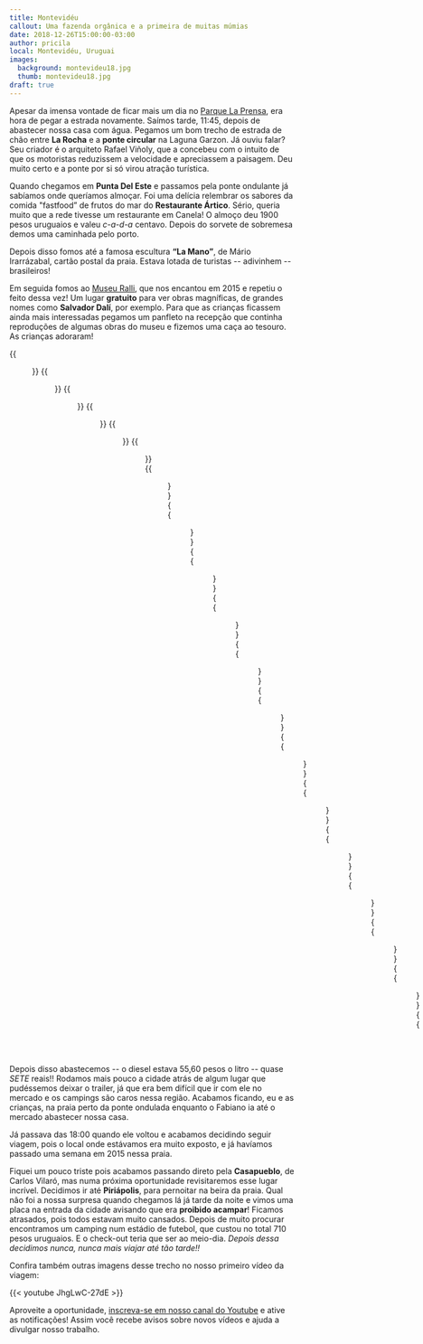 ```yaml
---
title: Montevidéu
callout: Uma fazenda orgânica e a primeira de muitas múmias
date: 2018-12-26T15:00:00-03:00
author: pricila
local: Montevidéu, Uruguai
images:
  background: montevideu18.jpg
  thumb: montevideu18.jpg
draft: true
---
```


Apesar da imensa vontade de ficar mais um dia no [Parque La Prensa](../parque-la-prensa/), era hora de pegar a estrada novamente. Saímos tarde, 11:45, depois de abastecer nossa casa com água. Pegamos um bom trecho de estrada de chão entre **La Rocha** e a **ponte circular** na Laguna Garzon. Já ouviu falar? Seu criador é o arquiteto Rafael Viñoly, que a concebeu com o intuito de que os motoristas reduzissem a velocidade e apreciassem a paisagem. Deu muito certo e a ponte por si só virou atração turística.

Quando chegamos em **Punta Del Este** e passamos pela ponte ondulante já sabíamos onde queríamos almoçar. Foi uma delícia relembrar os sabores da comida "fastfood” de frutos do mar do **Restaurante Ártico**. Sério, queria muito que a rede tivesse um restaurante em Canela! O almoço deu 1900 pesos uruguaios e valeu *c-a-d-a* centavo. Depois do sorvete de sobremesa demos uma caminhada pelo porto.

Depois disso fomos até a famosa escultura **“La Mano”**, de Mário Irarrázabal, cartão postal da praia. Estava lotada de turistas -- adivinhem -- brasileiros! 

Em seguida fomos ao [Museu Ralli](http://www.museoralli.com.uy/web/index.html), que nos encantou em 2015 e repetiu o feito dessa vez! Um lugar **gratuito** para ver obras magníficas, de grandes nomes como **Salvador Dalí**, por exemplo. Para que as crianças ficassem ainda mais interessadas pegamos um panfleto na recepção que continha reproduções de algumas obras do museu e fizemos uma caça ao tesouro. As crianças adoraram!

<div class="clearfix">
{{<figure "montevideu01.jpg" "Tomates fresquinhos que ganhamos do dono da fazenda" "float-left">}}
{{<figure "montevideu02.jpg" "Aprendendo que as frutas nascem das árvores" "float-right">}}
{{<figure "montevideu03.jpg" "Um passeio pela fazenda e sua diversidade de plantas" "float-left">}}
{{<figure "montevideu04.jpg" "Tomates aprovados!" "float-right">}}
{{<figure "montevideu05.jpg" "Visita ao mausoléu do General Artigas" "float-left">}}
{{<figure "montevideu06.jpg" "Ciudad Vieja, passeio obrigatório" "float-right">}}
{{<figure "montevideu07.jpg" "Algumas reproduções de arte indígena" "float-left">}}
{{<figure "montevideu08.jpg" "Exposição temporária sobre os 100 anos do comunismo" "float-right">}}
{{<figure "montevideu11.jpg" "Comemoração da chegada do homem à Lua" "float-left">}}
{{<figure "montevideu12.jpg" "Reprodução da cultura cristã antiga" "float-right" >}}
{{<figure "montevideu13.jpg" "Na sala da múmia" "float-left">}}
{{<figure "montevideu14.jpg" "A grande estrela do museu!" "float-right">}}
{{<figure "montevideu15.jpg" "Mais sobre a cultura egípcia" "float-left">}}
{{<figure "montevideu16.jpg" "Lugar de criança é no museu sim!" "float-right">}}
{{<figure "montevideu18.jpg" "Mesmo sendo reprodução, impressiona!" "float-left">}}
{{<figure "montevideu19.jpg" "Maquete das pirâmidas maias" "float-right">}}
{{<figure "montevideu20.jpg" "E réplica do calendário maia" "float-left">}}
{{<figure "montevideu21.jpg" "Foto obrigatória no letreiro" "float-right">}}
{{<figure "montevideu22.jpg" "Visão geral da capital uruguaia" "float-left">}}
</div>

Depois disso abastecemos -- o diesel estava 55,60 pesos o litro -- quase *SETE* reais!! Rodamos mais pouco a cidade atrás de algum lugar que pudéssemos deixar o trailer, já que era bem difícil que ir com ele no mercado e os campings são caros nessa região. Acabamos ficando, eu e as crianças, na praia perto da ponte ondulada enquanto o Fabiano ia até o mercado abastecer nossa casa.

Já passava das 18:00 quando ele voltou e acabamos decidindo seguir viagem, pois o local onde estávamos era muito exposto, e já havíamos passado uma semana em 2015 nessa praia.

Fiquei um pouco triste pois acabamos passando direto pela **Casapueblo**, de Carlos Vilaró, mas numa próxima oportunidade revisitaremos esse lugar incrível. Decidimos ir até **Piriápolis**, para pernoitar na beira da praia. Qual não foi a nossa surpresa quando chegamos lá já tarde da noite e vimos uma placa na entrada da cidade avisando que era **proibido acampar**! Ficamos atrasados, pois todos estavam muito cansados. Depois de muito procurar encontramos um camping num estádio de futebol, que custou no total 710 pesos uruguaios. E o check-out teria que ser ao meio-dia. *Depois dessa decidimos nunca, nunca mais viajar até tão tarde!!*

Confira também outras imagens desse trecho no nosso primeiro vídeo da viagem:

{{< youtube JhgLwC-27dE >}}

Aproveite a oportunidade, [inscreva-se em nosso canal do Youtube](https://www.youtube.com/6overlanders?sub_confirmation=1) e ative as notificações! Assim você recebe avisos sobre novos vídeos e ajuda a divulgar nosso trabalho.